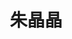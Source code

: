 ---
# Display name
title: 朱晶晶

# Full name (for SEO)
first_name: Jingjing
last_name: Zhu

# Username (this should match the folder name)
authors:
  - Jingjing Zhu

# Is this the primary user of the site?
superuser: false

index: "Master2401"

# Role/position
role: 2024硕士生

# Organizations/Affiliations
organizations:
  - name: Ocean University of China
    url: 'https://www.ouc.edu.cn/'

# Short bio (displayed in user profile at end of posts)
# bio: My research interests include distributed robotics, mobile computing and programmable matter.

# interests:
#   - Traffic/spatiotemporal Prediction
  # - Computational Linguistics
  # - Information Retrieval

# education:
#   courses:
#     - course: PhD in Artificial Intelligence
#       institution: Stanford University
#       year: 2012
#     - course: MEng in Artificial Intelligence
#       institution: Massachusetts Institute of Technology
#       year: 2009
#     - course: BSc in Artificial Intelligence
#       institution: Massachusetts Institute of Technology
#       year: 2008

# Social/Academic Networking
# For available icons, see: https://docs.hugoblox.com/getting-started/page-builder/#icons
#   For an email link, use "fas" icon pack, "envelope" icon, and a link in the
#   form "mailto:your-email@example.com" or "#contact" for contact widget.
social:
  - icon: envelope
    icon_pack: fas
    link: 'mailto:test@example.org'
  # - icon: cv
  #   icon_pack: ai
  #   link: https://yuyanwei.github.io/index.html
  # - icon: google-scholar
  #   icon_pack: ai
  #   link: https://scholar.google.co.uk/citations?user=sIwtMXoAAAAJ
  - icon: github
    icon_pack: fab
    link: https://github.com/
# Link to a PDF of your resume/CV from the About widget.
# To enable, copy your resume/CV to `static/files/cv.pdf` and uncomment the lines below.
# - icon: cv
#   icon_pack: ai
#   link: files/cv.pdf

# Enter email to display Gravatar (if Gravatar enabled in Config)
# email: 'songchenlong0218@outlook.com'

# Organizational groups that you belong to (for People widget)
#   Set this to `[]` or comment out if you are not using People widget.
user_groups:
  - 硕士生
---